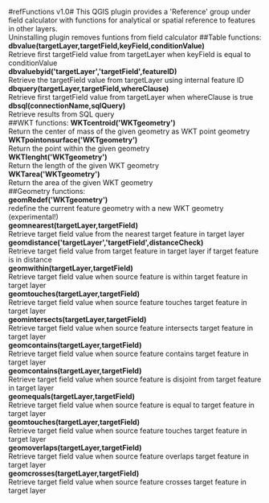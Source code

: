 #refFunctions v1.0#
This QGIS plugin provides a 'Reference' group under field calculator with functions for analytical or spatial reference to features in other layers.  
Uninstalling plugin removes funtions from field calculator
##Table functions:
**dbvalue(targetLayer,targetField,keyField,conditionValue)**  
Retrieve first targetField value from targetLayer when keyField is equal to conditionValue  
**dbvaluebyid('targetLayer','targetField',featureID)**  
Retrieve the targetField value from targetLayer using internal feature ID  
**dbquery(targetLayer,targetField,whereClause)**  
Retrieve first targetField value from targetLayer when whereClause is true  
**dbsql(connectionName,sqlQuery)**  
Retrieve results from SQL query  
##WKT functions:
**WKTcentroid('WKTgeometry')**  
Return the center of mass of the given geometry as WKT point geometry  
**WKTpointonsurface('WKTgeometry')**  
Return the point within the given geometry  
**WKTlenght('WKTgeometry')**  
Return the length of the given WKT geometry  
**WKTarea('WKTgeometry')**  
Return the area of the given WKT geometry  
##Geometry functions:  
**geomRedef('WKTgeometry')**  
redefine the current feature geometry with a new WKT geometry (experimental!)  
**geomnearest(targetLayer,targetField)**  
Retrieve target field value from the nearest target feature in target layer  
**geomdistance('targetLayer','targetField',distanceCheck)**  
Retrieve target field value from target feature in target layer if target feature is in distance  
**geomwithin(targetLayer,targetField)**  
Retrieve target field value when source feature is within target feature in target layer  
**geomtouches(targetLayer,targetField)**  
Retrieve target field value when source feature touches target feature in target layer  
**geomintersects(targetLayer,targetField)**  
Retrieve target field value when source feature intersects target feature in target layer  
**geomcontains(targetLayer,targetField)**  
Retrieve target field value when source feature contains target feature in target layer  
**geomcontains(targetLayer,targetField)**  
Retrieve target field value when source feature is disjoint from target feature in target layer  
**geomequals(targetLayer,targetField)**  
Retrieve target field value when source feature is equal to target feature in target layer  
**geomtouches(targetLayer,targetField)**  
Retrieve target field value when source feature touches target feature in target layer  
**geomoverlaps(targetLayer,targetField)**  
Retrieve target field value when source feature overlaps target feature in target layer  
**geomcrosses(targetLayer,targetField)**  
Retrieve target field value when source feature crosses target feature in target layer  
